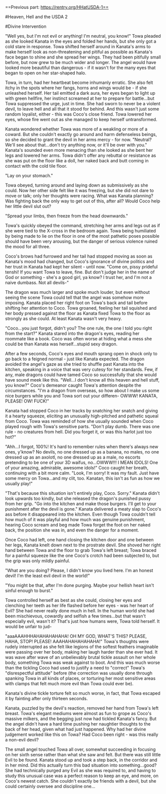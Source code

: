 ==Previous part: https://rentry.org/HHatUSDA-1==

#Heaven, Hell and the USDA 2

#Divine Intervention

"Well yes, but I'm not evil or anything! I'm neutral, you know!" Towa pleaded as she looked Kanata in the eyes and folded her hands, but she only got a cold stare in response. 
Towa shifted herself around in Kanata's arms to make herself look as non-threatening and pitiful as possible as Kanata's face began to shine and she spread her wings. They had been pitifully small before, but now grew to be much wider and longer. The angel would have looked more beautiful than dangerous - if it wasn't for the many eyes that began to open on her star-shaped halo.

Towa, in turn, had her heartbeat become inhumanly erratic. She also felt itchy in the spots where her fangs, horns and wings would be - if she unleashed herself. Her tail emitted a dark aura, her eyes began to light up with green hellfire, her instinct screamed at her to prepare for battle...but Towa suppressed the urge, just in time. She had sworn to never be a violent devil, to leave hell and all that it stood for behind. And this wasn't just some random loyalist, either - this was Coco's close friend. Towa lowered her eyes, whose fire went out as she managed to keep herself untransformed.

Kanata wondered whether Towa was more of a weakling or more of a coward. But she couldn't exactly go around and harm defenseless beings, so she decided to grant the devil in her arms mercy - for now.
"Neutral? We'll see about that...don't try anything now, or it'll be over with you." Kanata's sounded even more menacing than she looked as she bent her legs and lowered her arms. Towa didn't offer any rebuttal or resistance as she was put on the floor like a doll, her naked back and butt coming in contact with the cold tile floor.

"Lay on your stomach."

Towa obeyed, turning around and laying down as submissively as she could. Now her other side felt like it was freezing, but she did not dare to move or talk; only her thoughts were racing. What was Kanata planning? Was fighting back the only way to get out of this, after all? Would Coco help her little devil slut out? 

"Spread your limbs, then freeze from the head downwards." 

Towa's quickly obeyed the command, stretching her arms and legs out as if she were tied to the X-cross in the bedroom again. Towa being humiliated by being made to lie on the floor in one of the most pathetic poses possible should have been very arousing, but the danger of serious violence ruined the mood for all three.

Coco's brows had furrowed and her tail had stopped moving as soon as Kanata's mood had changed, but Coco's ignorance of divine politics and her trust in Kanata had kept her silent - until now. 
"Come on, pissy prideful tenshi! If you want Towa to leave, fine. But don't judge her in the name of God or something - she's a good girl, ya know? I trust her, and I'm not a naive dumbass. Not all devils-"

The dragon was much larger and spoke much louder, but even without seeing the scene Towa could tell that the angel was somehow more imposing. Kanata placed her right foot on Towa's back and tail before shifting her attention to Coco. Towa groaned, feeling her tail squished and her body pressed against the floor as Kanata fixed Towa to the floor as strongly as she could. At least Kanata wasn't very heavy. 

"Coco...you just forgot, didn't you? The one rule, the one I told you right from the start?" Kanata stared into the dragon's eyes, reading her roommate like a book. Coco was often worse at hiding what a mess she could be than Kanata was herself...stupid sexy dragon.

After a few seconds, Coco's eyes and mouth sprang open in shock only to go back to a feigned normal - just like Kanata expected. The dragon avoided the angel's gaze as she tried to shuffle past Kanata into the kitchen, speaking in a voice that was very cutesy for her standards. Few, if any, male dragons could have tamed Coco so successfully that she would have sound meek like this.
"Well...I don't know all this heaven and hell stuff, you know?" Coco's demeanor caught Towa's attention despite the circumstances. "I'm a dragon from overseas, so how about I make us some nice burgers while you and Towa sort out your differen- OWWW! KANATA, PLEASE! OW! FUCK!"

Kanata had stopped Coco in her tracks by snatching her snatch and giving it a hearty squeeze, eliciting an unusually high-pitched and pathetic squeal from Coco. Towa was reminded of how she usually sounded when Coco played rough with Towa's sensitive parts.
"Don't play dumb. There was one rule - no creatures from hell. Did you forget it, or was this harlot just too hot?"

"Ahh...I forgot, 100%! It's hard to remember rules when there's always new ones, y'know? No devils, no one dressed up as a banana, no males, no one dressed up as an axolotl, no one dressed up as a male, no escorts pretending to be one of your 3D waifus, no...OWWW!!! I MEAN IDOLS! One of your amazing, admirable, awesome idols!" Coco caught her breath, continuing with a bit more calm. "Look, I'm sorry! It was my fault. Just have some mercy on Towa...and my clit, too. Kanatan, this isn't as fun as how we usually play!"

"That's because this situation isn't entirely play, Coco. Sorry." Kanata didn't look upwards too kindly, but she released the dragon's punished pussy from her grip. "Go into the kitchen and make those burgers. I'll get to your punishment after the devil is gone." 
Kanata delivered a meaty slap to Coco's ass before it disappeared into the kitchen. Even though Towa couldn't tell how much of it was playful and how much was genuine punishment, hearing Coco scream and beg made Towa forget the foot on her naked back, the position she was in, and even the danger for a moment.

Once Coco had left, one hand closing the kitchen door and one between her legs, Kanata knelt down next to the prostrate devil. She shoved her right hand between Towa and the floor to grab Towa's left breast; Towa braced for a painful squeeze like the one Coco's crotch had been subjected to, but the grip was only mildly painful.

"What are you doing? Please, I didn't know you lived here. I'm an honest devil! I'm the least evil devil in the world!"

"You might be that, after I'm done purging. Maybe your hellish heart isn't sinful enough to burst."

Towa controlled herself as best as she could, closing her eyes and clenching her teeth as her life flashed before her eyes - was her heart of Evil? She had never really done much in hell. In the human world she had been mischievous, cowardly and selfish a few times...but that wasn't especially evil, wasn't it? That's just how humans were, Towa told herself. It would be unfair to jud-

"aaaAAAHHHAHAHAHAHAHA! OH MY GOD, WHAT'S THIS? PLEASE, HAHA, STOP! PLEASE! AAAHAHAHAHAHAHA!" Towa's thoughts were rudely interrupted as she felt like legions of the softest feathers imaginable were passing over her body, making her laugh harder than she ever had. It was wave after wave of an unbelievably brutal tickle assault on her whole body, something Towa was weak against to boot.
And this was much worse than the tickling Coco had used to justify a need to "correct" Towa's "disrespectful attitude" before (the correction was usually done through spanking Towa in all kinds of places, or torturing her most sensitive areas with clamps that felt much more evil than Towa could ever be). 

Kanata's divine tickle torture felt so much worse, in fact, that Towa escaped it by fainting after only thirteen seconds. 

Kanata, puzzled by the devil's reaction, removed her hand from Towa's left breast. Towa's elegant mediums were almost as fun to grope as Coco's massive milkers, and the begging just now had tickled Kanata's fancy. But the angel didn't have a hard time pushing her naughtier thoughts to the back of her head, given what had just happened. Why had her divine judgement worked like this on Towa? Had Coco been right - was this really a non-evil devil?

The small angel touched Towa all over, somewhat succeeding in focusing on her sixth sense rather than what she saw and felt. But there was still little Evil to be found. Kanata stood up and took a step back, in the corridor and in her mind. Did this actually turn this bad situation into something...good? She had technically purged any Evil as she was required to, and having to study this unusual case was a perfect reason to keep an eye, and more, on Coco's newest catch. She couldn't exactly be friends with a devil, but she could certainly oversee and discipline one...